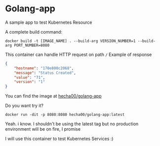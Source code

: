# Golang-app

A sample app to test Kubernetes Resource

A complete build command:

```docker build -t [IMAGE_NAME] . --build-arg VERSION_NUMBER=1 --build-arg PORT_NUMBER=8080```

This container can handle HTTP request on path ```/```
Example of response

```json
{
    "hostname": "170e800c2068",
    "message": "Status Created",
    "value": "71",
    "version": "1"
}
```

You can find the image at [hecha00/golang-app](https://hub.docker.com/repository/docker/hecha00/golang-app)


Do you want try it? 

```docker run -dit -p 8080:8080 hecha00/golang-app:latest```

Yeah. i know. I shouldn't be using the latest tag but no production environment will be on fire, I promise

I will use this container to test Kubernetes Services :)